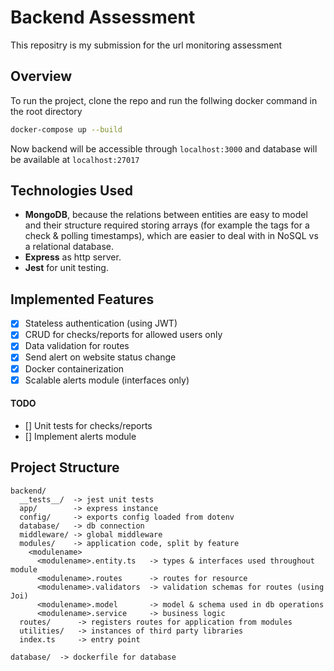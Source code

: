 # Backend Assessment

This repositry is my submission for the url monitoring assessment

## Overview

To run the project, clone the repo and run the follwing docker command in the root directory

```bash
docker-compose up --build
```

Now backend will be accessible through `localhost:3000`
and database will be available at `localhost:27017`

## Technologies Used

- **MongoDB**, because the relations between entities are easy to model
  and their structure required storing arrays (for example the tags for a check & polling timestamps), which are easier to deal with in NoSQL vs a relational database.
- **Express** as http server.
- **Jest** for unit testing.

## Implemented Features

- [x] Stateless authentication (using JWT)
- [x] CRUD for checks/reports for allowed users only
- [x] Data validation for routes
- [x] Send alert on website status change
- [x] Docker containerization
- [x] Scalable alerts module (interfaces only)

#### TODO

- [] Unit tests for checks/reports
- [] Implement alerts module

## Project Structure

```
backend/
  __tests__/  -> jest unit tests
  app/        -> express instance
  config/     -> exports config loaded from dotenv
  database/   -> db connection
  middleware/ -> global middleware
  modules/    -> application code, split by feature
    <modulename>
      <modulename>.entity.ts   -> types & interfaces used throughout module
      <modulename>.routes      -> routes for resource
      <modulename>.validators  -> validation schemas for routes (using Joi)
      <modulename>.model       -> model & schema used in db operations
      <modulename>.service     -> business logic
  routes/      -> registers routes for application from modules
  utilities/   -> instances of third party libraries
  index.ts     -> entry point

database/  -> dockerfile for database

```
